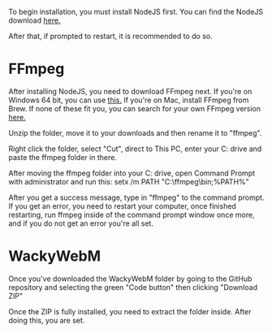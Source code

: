 To begin installation, you must install NodeJS first. You can find the NodeJS download [here.](https://nodejs.org/en/)

After that, if prompted to restart, it is recommended to do so.

# FFmpeg

After installing NodeJS, you need to download FFmpeg next. If you're on Windows 64 bit, you can use [this.](https://github.com/BtbN/FFmpeg-Builds/releases/download/latest/ffmpeg-master-latest-win64-gpl-shared.zip) If you're on Mac, install FFmpeg from Brew. If none of these fit you, you can search for your own FFmpeg version [here.](https://github.com/BtbN/FFmpeg-Builds/releases)

Unzip the folder, move it to your downloads and then rename it to "ffmpeg".

Right click the folder, select "Cut", direct to This PC, enter your C: drive and paste the ffmpeg folder in there.

After moving the ffmpeg folder into your C: drive, open Command Prompt with administrator and run this: setx /m PATH "C:\ffmpeg\bin;%PATH%"

After you get a success message, type in "ffmpeg" to the command prompt. If you get an error, you need to restart your computer, once finished restarting, run ffmpeg inside of the command prompt window once more, and if you do not get an error you're all set.

# WackyWebM

Once you've downloaded the WackyWebM folder by going to the GitHub repository and selecting the green "Code button" then clicking "Download ZIP"

Once the ZIP is fully installed, you need to extract the folder inside. After doing this, you are set. 

